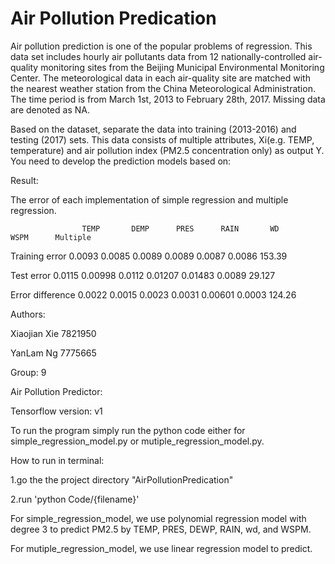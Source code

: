 # Air Pollution Predication

Air pollution prediction is one of the popular problems of regression. This data set includes hourly air pollutants data from 12 nationally-controlled air-quality monitoring sites from the Beijing Municipal Environmental Monitoring Center. The meteorological data in each air-quality site are matched with the nearest weather station from the China Meteorological Administration. The time period is from March 1st, 2013 to February 28th, 2017. Missing data are denoted as NA.

Based on the dataset, separate the data into training (2013-2016) and testing (2017) sets. This data consists of multiple attributes, Xi(e.g. TEMP, temperature) and air pollution index (PM2.5 concentration only) as output Y. You need to develop the prediction models based on:


Result:

The error of each implementation of simple regression and multiple regression.

                    TEMP       DEMP      PRES      RAIN       WD        WSPM      Multiple
Training error     0.0093      0.0085    0.0089    0.0089     0.0087    0.0086	  153.39
  
Test error         0.0115      0.00998   0.0112    0.01207    0.01483   0.0089    29.127

Error difference   0.0022      0.0015    0.0023    0.0031     0.00601   0.0003    124.26



Authors:

Xiaojian Xie 7821950

YanLam Ng 7775665

Group: 9

Air Pollution Predictor:

Tensorflow version: v1

To run the program simply run the python code either for simple_regression_model.py or mutiple_regression_model.py. 

How to run in terminal:

1.go the the project directory "AirPollutionPredication" 

2.run 'python Code/{filename}'

For simple_regression_model, we use polynomial regression model with degree 3 to predict PM2.5 by TEMP, PRES, DEWP, RAIN, wd, and WSPM.

For mutiple_regression_model, we use linear regression model to predict.



